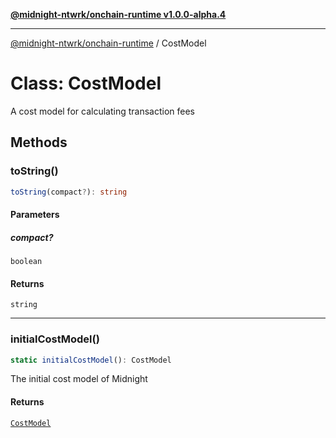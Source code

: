 [**@midnight-ntwrk/onchain-runtime v1.0.0-alpha.4**](../README.md)

***

[@midnight-ntwrk/onchain-runtime](../globals.md) / CostModel

# Class: CostModel

A cost model for calculating transaction fees

## Methods

### toString()

```ts
toString(compact?): string
```

#### Parameters

##### compact?

`boolean`

#### Returns

`string`

***

### initialCostModel()

```ts
static initialCostModel(): CostModel
```

The initial cost model of Midnight

#### Returns

[`CostModel`](CostModel.md)
